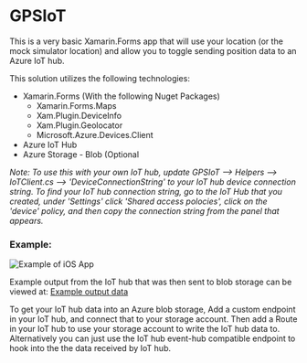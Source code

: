 # GPSIoT

This is a very basic Xamarin.Forms app that will use your location (or the mock simulator location) and allow you to toggle sending position data to an Azure IoT hub.

This solution utilizes the following technologies:

* Xamarin.Forms (With the following Nuget Packages)
  * Xamarin.Forms.Maps
  * Xam.Plugin.DeviceInfo
  * Xam.Plugin.Geolocator
  * Microsoft.Azure.Devices.Client
* Azure IoT Hub
* Azure Storage - Blob (Optional

*Note: To use this with your own IoT hub, update GPSIoT --> Helpers --> IoTClient.cs --> 'DeviceConnectionString' to your IoT hub device connection string.  To find your IoT hub connection string, go to the IoT Hub that you created, under 'Settings' click 'Shared access polocies', click on the 'device' policy, and then copy the connection string from the panel that appears.*

### Example:

![Example of iOS App](Demo.gif)



Example output from the IoT hub that was then sent to blob storage can be viewed at: [Example output data](example-iot-data.txt)

To get your IoT hub data into an Azure blob storage, Add a custom endpoint in your IoT hub, and connect that to your storage account.  Then add a Route in your IoT hub to use your storage account to write the IoT hub data to.  Alternatively you can just use the IoT hub event-hub compatible endpoint to hook into the the data received by IoT hub.
